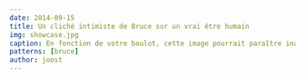 ```yaml
---
date: 2014-09-15
title: Un cliché intimiste de Bruce sur un vrai être humain
img: showcase.jpg
caption: En fonction de votre boulot, cette image pourrait paraître inappropriée sur un écran professionnel.
patterns: [bruce]
author: joost
---
```

